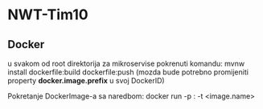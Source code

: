 # NWT-Tim10

## Docker

u svakom od root direktorija za mikroservise pokrenuti komandu:
mvnw install dockerfile:build
dockerfile:push (mozda bude potrebno promijeniti property __docker.image.prefix__ u svoj DockerID)

Pokretanje DockerImage-a sa naredbom:
docker run -p <port>:<port> -t <image.name>

